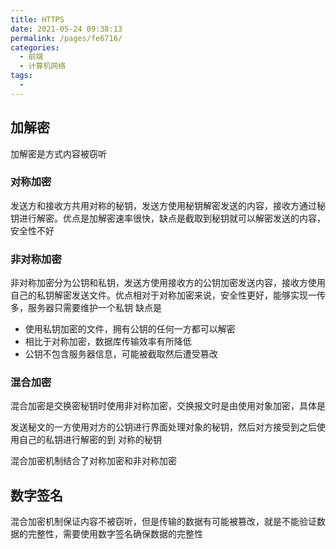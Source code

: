 ```yaml
---
title: HTTPS
date: 2021-05-24 09:38:13
permalink: /pages/fe6716/
categories:
  - 前端
  - 计算机网络
tags:
  - 
---
```

## 加解密
加解密是方式内容被窃听
### 对称加密
发送方和接收方共用对称的秘钥，发送方使用秘钥解密发送的内容，接收方通过秘钥进行解密。优点是加解密速率很快，缺点是截取到秘钥就可以解密发送的内容，安全性不好

### 非对称加密
非对称加密分为公钥和私钥，发送方使用接收方的公钥加密发送内容，接收方使用自己的私钥解密发送文件。优点相对于对称加密来说，安全性更好，能够实现一传多，服务器只需要维护一个私钥
缺点是 
- 使用私钥加密的文件，拥有公钥的任何一方都可以解密
- 相比于对称加密，数据库传输效率有所降低
- 公钥不包含服务器信息，可能被截取然后遭受篡改

### 混合加密
混合加密是交换密秘钥时使用非对称加密，交换报文时是由使用对象加密，具体是

发送秘文的一方使用对方的公钥进行界面处理对象的秘钥，然后对方接受到之后使用自己的私钥进行解密的到 对称的秘钥


混合加密机制结合了对称加密和非对称加密

## 数字签名
混合加密机制保证内容不被窃听，但是传输的数据有可能被篡改，就是不能验证数据的完整性，需要使用数字签名确保数据的完整性

